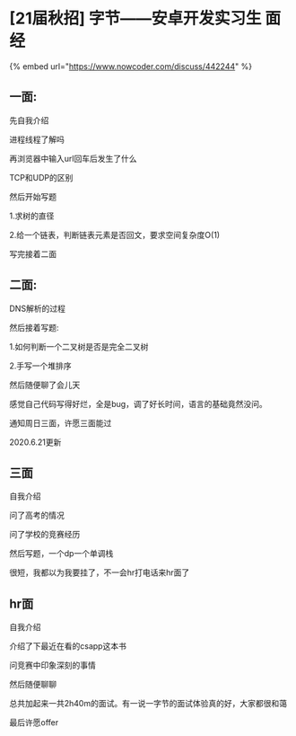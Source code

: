 # \[21届秋招\] 字节——安卓开发实习生 面经

{% embed url="https://www.nowcoder.com/discuss/442244" %}

## 一面:

先自我介绍

进程线程了解吗

再浏览器中输入url回车后发生了什么

TCP和UDP的区别

然后开始写题

1.求树的直径

2.给一个链表，判断链表元素是否回文，要求空间复杂度O\(1\)

写完接着二面

## 二面:

DNS解析的过程

然后接着写题:

1.如何判断一个二叉树是否是完全二叉树

2.手写一个堆排序

然后随便聊了会儿天



感觉自己代码写得好烂，全是bug，调了好长时间，语言的基础竟然没问。

通知周日三面，许愿三面能过

2020.6.21更新

## 三面

自我介绍

问了高考的情况

问了学校的竞赛经历

然后写题，一个dp一个单调栈

很短，我都以为我要挂了，不一会hr打电话来hr面了



## hr面

自我介绍

介绍了下最近在看的csapp这本书

问竞赛中印象深刻的事情

然后随便聊聊



总共加起来一共2h40m的面试。有一说一字节的面试体验真的好，大家都很和蔼



最后许愿offer

